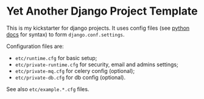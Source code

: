 # Yet Another Django Project Template

This is my kickstarter for django projects.
It uses config files (see [python docs][1] for syntax) to form `django.conf.settings`.

Configuration files are:
* `etc/runtime.cfg` for basic setup;
* `etc/private-runtime.cfg` for security, email and admins settings;
* `etc/private-mq.cfg` for celery config (optional);
* `etc/private-db.cfg` for db config (optional).

See also `etc/example.*.cfg` files.

[1]: http://docs.python.org/2/library/configparser.html
